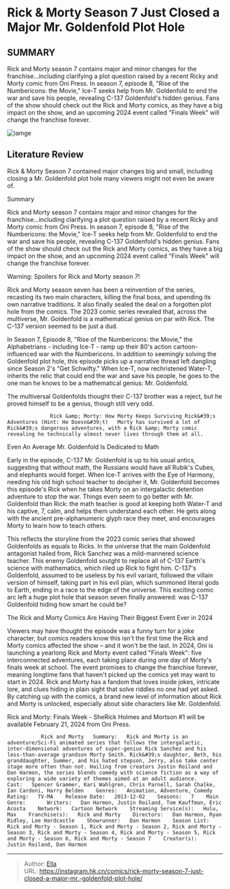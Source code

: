 # Rick &amp; Morty Season 7 Just Closed a Major Mr. Goldenfold Plot Hole


## SUMMARY 



  Rick and Morty season 7 contains major and minor changes for the franchise...including clarifying a plot question raised by a recent Ricky and Morty comic from Oni Press.   In season 7, episode 8, &#34;Rise of the Numbericons: the Movie,&#34; Ice-T seeks help from Mr. Goldenfold to end the war and save his people, revealing C-137 Goldenfold&#39;s hidden genius.   Fans of the show should check out the Rick and Morty comics, as they have a big impact on the show, and an upcoming 2024 event called &#34;Finals Week&#34; will change the franchise forever.  

![iamge]()

## Literature Review

Rick &amp; Morty Season 7 contained major changes big and small, including closing a Mr. Goldenfold plot hole many viewers might not even be aware of.


Summary

  Rick and Morty season 7 contains major and minor changes for the franchise...including clarifying a plot question raised by a recent Ricky and Morty comic from Oni Press.   In season 7, episode 8, &#34;Rise of the Numbericons: the Movie,&#34; Ice-T seeks help from Mr. Goldenfold to end the war and save his people, revealing C-137 Goldenfold&#39;s hidden genius.   Fans of the show should check out the Rick and Morty comics, as they have a big impact on the show, and an upcoming 2024 event called &#34;Finals Week&#34; will change the franchise forever.  





Warning: Spoilers for Rick and Morty season 7!




Rick and Morty season seven has been a reinvention of the series, recasting its two main characters, killing the final boss, and upending its own narrative traditions. It also finally sealed the deal on a forgotten plot hole from the comics. The 2023 comic series revealed that, across the multiverse, Mr. Goldenfold is a mathematical genius on par with Rick. The C-137 version seemed to be just a dud.

In Season 7, Episode 8, &#34;Rise of the Numbericons: the Movie,&#34; the Alphabetrians - including Ice-T - ramp up their 80&#39;s action cartoon-influenced war with the Numbericons. In addition to seemingly solving the Goldenfold plot hole, this episode picks up a narrative thread left dangling since Season 2&#39;s &#34;Get Schwifty.&#34; When Ice-T, now rechristened Water-T, inherits the relic that could end the war and save his people, he goes to the one man he knows to be a mathematical genius: Mr. Goldenfold.



          




The multiversal Goldenfolds thought their C-137 brother was a reject, but he proved himself to be a genius, though still very odd.

                  Rick &amp; Morty: How Morty Keeps Surviving Rick&#39;s Adventures (Hint: He Doesn&#39;t)   Morty has survived a lot of Rick&#39;s dangerous adventures, with a Rick &amp; Morty comic revealing he technically almost never lives through them at all.   


 Even An Average Mr. Goldenfold Is Dedicated to Math 
          

Early in the episode, C-137 Mr. Goldenfold is up to his usual antics, suggesting that without math, the Russians would have all Rubik&#39;s Cubes, and elephants would forget. When Ice-T arrives with the Eye of Harmony, needing his old high school teacher to decipher it, Mr. Goldenfold becomes this episode&#39;s Rick when he takes Morty on an intergalactic detention adventure to stop the war. Things even seem to go better with Mr. Goldenfold than Rick: the math teacher is good at keeping both Water-T and his captive, 7, calm, and helps them understand each other. He gets along with the ancient pre-alphanumeric glyph race they meet, and encourages Morty to learn how to teach others.




This reflects the storyline from the 2023 comic series that showed Goldenfolds as equals to Ricks. In the universe that the main Goldenfold antagonist hailed from, Rick Sanchez was a mild-mannered science teacher. This enemy Goldenfold soutght to replace all of C-137 Earth&#39;s science with mathematics, which riled up Rick to fight him. C-137&#39;s Goldenfold, assumed to be useless by his evil variant, followed the villain version of himself, taking part in his evil plan, which summoned literal gods to Earth, ending in a race to the edge of the universe. This exciting comic arc left a huge plot hole that season seven finally answered: was C-137 Goldenfold hiding how smart he could be?



 The Rick and Morty Comics Are Having Their Biggest Event Ever in 2024 
          

Viewers may have thought the episode was a funny turn for a joke character, but comics readers know this isn&#39;t the first time the Rick and Morty comics affected the show – and it won&#39;t be the last. In 2024, Oni is launching a yearlong Rick and Morty event called &#34;Finals Week&#34;: five interconnected adventures, each taking place during one day of Morty&#39;s finals week at school. The event promises to change the franchise forever, meaning longtime fans that haven&#39;t picked up the comics yet may want to start in 2024. Rick and Morty has a fandom that loves inside jokes, intricate lore, and clues hiding in plain sight that solve riddles no one had yet asked. By catching up with the comics, a brand new level of information about Rick and Morty is unlocked, especially about side characters like Mr. Goldenfold.






Rick and Morty: Finals Week - SheRick Holmes and Mortson #1 will be available February 21, 2024 from Oni Press.




               Rick and Morty   Summary:   Rick and Morty is an adventure/Sci-Fi animated series that follows the intergalactic, inter-dimensional adventures of super-genius Rick Sanchez and his less-than-average grandson Morty Smith. Rick&#39;s daughter, Beth, his granddaughter, Summer, and his hated stepson, Jerry, also take center stage more often than not. Hailing from creators Justin Roiland and Dan Harmon, the series blends comedy with science fiction as a way of exploring a wide variety of themes aimed at an adult audience.    Cast:   Spencer Grammer, Kari Wahlgren, Chris Parnell, Sarah Chalke, Ian Cardoni, Harry Belden    Genres:   Animation, Adventure, Comedy    Rating:   TV-MA    Release Date:   2013-12-02    Seasons:   7    Main Genre:       Writers:   Dan Harmon, Justin Roiland, Tom Kauffman, Eric Acosta    Network:   Cartoon Network    Streaming Service(s):   Hulu, Max    Franchise(s):   Rick and Morty    Directors:   Dan Harmon, Ryan Ridley, Lee Hardcastle    Showrunner:   Dan Harmon    Season List:   Rick and Morty - Season 1, Rick and Morty - Season 2, Rick and Morty - Season 3, Rick and Morty - Season 4, Rick and Morty - Season 5, Rick and Morty - Season 6, Rick and Morty - Season 7    Creator(s):   Justin Roiland, Dan Harmon      

---

> Author: [Ella](https://instagram.hk.cn/)  
> URL: https://instagram.hk.cn/comics/rick-morty-season-7-just-closed-a-major-mr.-goldenfold-plot-hole/  


